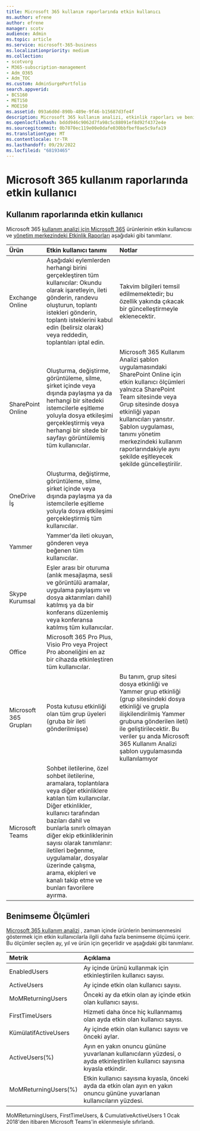 ```yaml
---
title: Microsoft 365 kullanım raporlarında etkin kullanıcı
ms.author: efrene
author: efrene
manager: scotv
audience: Admin
ms.topic: article
ms.service: microsoft-365-business
ms.localizationpriority: medium
ms.collection:
- scotvorg
- M365-subscription-management
- Adm_O365
- Adm_TOC
ms.custom: AdminSurgePortfolio
search.appverid:
- BCS160
- MET150
- MOE150
ms.assetid: 093a6d0d-890b-489e-9f46-b15687d3fe4f
description: Microsoft 365 kullanım analizi, etkinlik raporları ve benimseme ölçümlerinin etkin kullanıcısı hakkında bilgi edinin.
ms.openlocfilehash: bddd946c9062d7fa98c5c88091ef8d92f4372e4e
ms.sourcegitcommit: 0b7070ec119e00e0dafe030bbfbef0ae5c9afa19
ms.translationtype: MT
ms.contentlocale: tr-TR
ms.lasthandoff: 09/29/2022
ms.locfileid: "68193465"
---
```

# <a name="active-user-in-microsoft-365-usage-reports"></a>Microsoft 365 kullanım raporlarında etkin kullanıcı

## <a name="active-user-in-usage-reports"></a>Kullanım raporlarında etkin kullanıcı

Microsoft 365 [kullanım analizi için Microsoft 365](usage-analytics.md) ürünlerinin etkin kullanıcısı ve [yönetim merkezindeki Etkinlik Raporları](../activity-reports/activity-reports.md) aşağıdaki gibi tanımlanır. 
  
|**Ürün**|**Etkin kullanıcı tanımı**|**Notlar**|
|:-----|:-----|:-----|
|Exchange Online  <br/> |Aşağıdaki eylemlerden herhangi birini gerçekleştiren tüm kullanıcılar: Okundu olarak işaretleyin, ileti gönderin, randevu oluşturun, toplantı istekleri gönderin, toplantı isteklerini kabul edin (belirsiz olarak) veya reddedin, toplantıları iptal edin.  <br/> |Takvim bilgileri temsil edilmemektedir; bu özellik yakında çıkacak bir güncelleştirmeyle eklenecektir.  <br/> |
|SharePoint Online  <br/> |Oluşturma, değiştirme, görüntüleme, silme, şirket içinde veya dışında paylaşma ya da herhangi bir sitedeki istemcilerle eşitleme yoluyla dosya etkileşimi gerçekleştirmiş veya herhangi bir sitede bir sayfayı görüntülemiş tüm kullanıcılar.  <br/> |Microsoft 365 Kullanım Analizi şablon uygulamasındaki SharePoint Online için etkin kullanıcı ölçümleri yalnızca SharePoint Team sitesinde veya Grup sitesinde dosya etkinliği yapan kullanıcıları yansıtır. Şablon uygulaması, tanımı yönetim merkezindeki kullanım raporlarındakiyle aynı şekilde eşitleyecek şekilde güncelleştirilir.  <br/> |
|OneDrive İş  <br/> |Oluşturma, değiştirme, görüntüleme, silme, şirket içinde veya dışında paylaşma ya da istemcilerle eşitleme yoluyla dosya etkileşimi gerçekleştirmiş tüm kullanıcılar.  <br/> ||
|Yammer  <br/> |Yammer'da ileti okuyan, gönderen veya beğenen tüm kullanıcılar.  <br/> ||
|Skype Kurumsal  <br/> |Eşler arası bir oturuma (anlık mesajlaşma, sesli ve görüntülü aramalar, uygulama paylaşımı ve dosya aktarımları dahil) katılmış ya da bir konferans düzenlemiş veya konferansa katılmış tüm kullanıcılar.  <br/> ||
|Office  <br/> |Microsoft 365 Pro Plus, Visio Pro veya Project Pro aboneliğini en az bir cihazda etkinleştiren tüm kullanıcılar.  <br/> ||
|Microsoft 365 Grupları  <br/> |Posta kutusu etkinliği olan tüm grup üyeleri (gruba bir ileti gönderilmişse)  <br/> |Bu tanım, grup sitesi dosya etkinliği ve Yammer grup etkinliği (grup sitesindeki dosya etkinliği ve grupla ilişkilendirilmiş Yammer grubuna gönderilen ileti) ile geliştirilecektir. Bu veriler şu anda Microsoft 365 Kullanım Analizi şablon uygulamasında kullanılamıyor  <br/> |
|Microsoft Teams  <br/> |Sohbet iletilerine, özel sohbet iletilerine, aramalara, toplantılara veya diğer etkinliklere katılan tüm kullanıcılar. Diğer etkinlikler, kullanıcı tarafından bazıları dahil ve bunlarla sınırlı olmayan diğer ekip etkinliklerinin sayısı olarak tanımlanır: iletileri beğenme, uygulamalar, dosyalar üzerinde çalışma, arama, ekipleri ve kanalı takip etme ve bunları favorilere ayırma.  <br/> ||
   
## <a name="adoption-metrics"></a>Benimseme Ölçümleri

[Microsoft 365 kullanım analizi](usage-analytics.md) , zaman içinde ürünlerin benimsenmesini göstermek için etkin kullanıcılarla ilgili daha fazla benimseme ölçümü içerir. Bu ölçümler seçilen ay, yıl ve ürün için geçerlidir ve aşağıdaki gibi tanımlanır. 
  
|**Metrik**|**Açıklama**|
|:-----|:-----|
|EnabledUsers  <br/> |Ay içinde ürünü kullanmak için etkinleştirilen kullanıcı sayısı.  <br/> |
|ActiveUsers  <br/> |Ay içinde etkin olan kullanıcı sayısı.  <br/> |
|MoMReturningUsers  <br/> |Önceki ay da etkin olan ay içinde etkin olan kullanıcı sayısı.  <br/> |
|FirstTimeUsers  <br/> |Hizmeti daha önce hiç kullanmamış olan ayda etkin olan kullanıcı sayısı.  <br/> |
|KümülatifActiveUsers  <br/> |Ay içinde etkin olan kullanıcı sayısı ve önceki aylar.  <br/> |
|ActiveUsers(%)  <br/> |Ayın en yakın onuncu gününe yuvarlanan kullanıcıların yüzdesi, o ayda etkinleştirilen kullanıcı sayısına kıyasla etkindir.  <br/> |
|MoMReturningUsers(%)  <br/> |Etkin kullanıcı sayısına kıyasla, önceki ayda da etkin olan ayın en yakın onuncu gününe yuvarlanan kullanıcıların yüzdesi.  <br/> |
   
MoMReturningUsers, FirstTimeUsers, &amp; CumulativeActiveUsers 1 Ocak 2018'den itibaren Microsoft Teams'in eklenmesiyle sıfırlandı.
  
